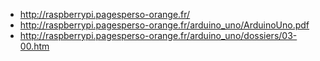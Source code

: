 - http://raspberrypi.pagesperso-orange.fr/
- http://raspberrypi.pagesperso-orange.fr/arduino_uno/ArduinoUno.pdf
- http://raspberrypi.pagesperso-orange.fr/arduino_uno/dossiers/03-00.htm

